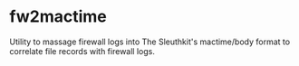 # fw2mactime
Utility to massage firewall logs into The Sleuthkit's mactime/body format to correlate file records with firewall logs.
